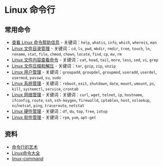 # Linux 命令行

## 常用命令

- [查看 Linux 命令帮助信息](查看Linux命令帮助信息.md) - 关键词：`help`, `whatis`, `info`, `which`, `whereis`, `man`
- [Linux 文件目录管理](Linux文件目录管理.md) - 关键词：`cd`, `ls`, `pwd`, `mkdir`, `rmdir`, `tree`, `touch`, `ln`, `rename`, `stat`, `file`, `chmod`, `chown`, `locate`, `find`, `cp`, `mv`, `rm`
- [Linux 文件内容查看命令](Linux文件内容查看编辑.md) - 关键词：`cat`, `head`, `tail`, `more`, `less`, `sed`, `vi`, `grep`
- [Linux 文件压缩和解压](Linux文件压缩和解压.md) - 关键词：`tar`, `gzip`, `zip`, `unzip`
- [Linux 用户管理](Linux用户管理.md) - 关键词：`groupadd`, `groupdel`, `groupmod`, `useradd`, `userdel`, `usermod`, `passwd`, `su`, `sudo`
- [Linux 系统管理](Linux系统管理.md) - 关键词：`reboot`, `exit`, `shutdown`, `date`, `mount`, `umount`, `ps`, `kill`, `systemctl`, `service`, `crontab`
- [Linux 网络管理](Linux网络管理.md) - 关键词：关键词：`curl`, `wget`, `telnet`, `ip`, `hostname`, `ifconfig`, `route`, `ssh`, `ssh-keygen`, `firewalld`, `iptables`, `host`, `nslookup`, `nc`/`netcat`, `ping`, `traceroute`, `netstat`
- [Linux 硬件管理](Linux硬件管理.md) - 关键词：`df`, `du`, `top`, `free`, `iotop`
- [Linux 软件管理](Linux硬件管理.md) - 关键词：`rpm`, `yum`, `apt-get`

## 资料

- [命令行的艺术](https://github.com/jlevy/the-art-of-command-line/blob/master/README-zh.md)
- [Linux命令大全](https://man.linuxde.net/)
- [linux-command](https://github.com/jaywcjlove/linux-command)

